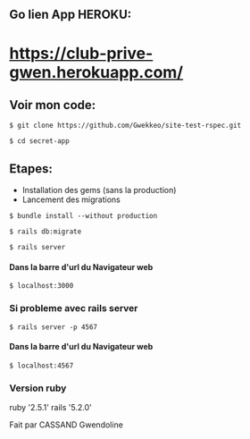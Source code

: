 ## Go lien App HEROKU:
# https://club-prive-gwen.herokuapp.com/

## Voir mon code:
```
$ git clone https://github.com/Gwekkeo/site-test-rspec.git
```
```
$ cd secret-app
```

## Etapes:
* Installation des gems (sans la production)
* Lancement des migrations

```
$ bundle install --without production
```
```
$ rails db:migrate
```
```
$ rails server
```

#### Dans la barre d'url du Navigateur web
```
$ localhost:3000
```

### Si probleme avec rails server
```
$ rails server -p 4567
```
#### Dans la barre d'url du Navigateur web
```
$ localhost:4567
```

### Version ruby
ruby '2.5.1'
rails '5.2.0'

Fait par CASSAND Gwendoline
